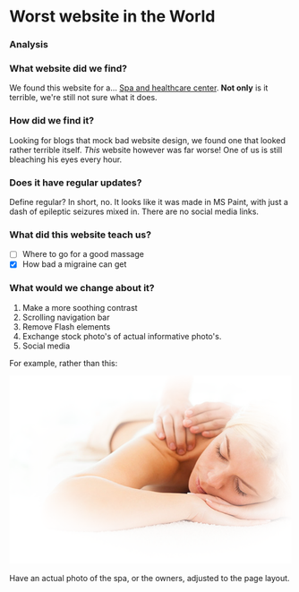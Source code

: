 

# Worst website in the World

### Analysis

### What website did we find?
We found this website for a... [Spa and healthcare center](http://www.serene-naturist.com/Naturist.html). **Not only** is it terrible, we're still not sure what it does.

### How did we find it?
Looking for blogs that mock bad website design, we found one that looked rather terrible itself. *This* website however was far worse! One of us is still bleaching his eyes every hour.

### Does it have regular updates?
Define regular? In short, no. It looks like it was made in MS Paint, with just a dash of epileptic seizures mixed in. There are no social media links. 

### What did this website teach us?

- [ ] Where to go for a good massage
- [x] How bad a migraine can get

### What would we change about it?

1. Make a more soothing contrast
2. Scrolling navigation bar
3. Remove Flash elements
4. Exchange stock photo's of actual informative photo's.
5. Social media

For example, rather than this:


![stock photo](./massage.png)


Have an actual photo of the spa, or the owners, adjusted to the page layout.
